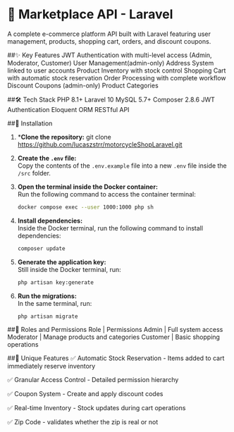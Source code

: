 # 🛒 Marketplace API - Laravel

A complete e-commerce platform API built with Laravel featuring user management, products, shopping cart, orders, and discount coupons.

##✨ Key Features
JWT Authentication with multi-level access (Admin, Moderator, Customer)
User Management(admin-only)
Address System linked to user accounts
Product Inventory with stock control
Shopping Cart with automatic stock reservation
Order Processing with complete workflow
Discount Coupons (admin-only)
Product Categories

##🛠️ Tech Stack
PHP 8.1+
Laravel 10
MySQL 5.7+
Composer 2.8.6
JWT Authentication
Eloquent ORM
RESTful API

##🚀 Installation
1. ***Clone the repository:**
   git clone https://github.com/lucaszstrr/motorcycleShopLaravel.git

2. **Create the `.env` file:**  
   Copy the contents of the `.env.example` file into a new `.env` file inside the `/src` folder.

3. **Open the terminal inside the Docker container:**  
   Run the following command to access the container terminal:
   
   ```bash
   docker compose exec --user 1000:1000 php sh
   ```
   
4. **Install dependencies:**  
   Inside the Docker terminal, run the following command to install dependencies:
   
   ```bash
   composer update
   ```

5. **Generate the application key:**  
   Still inside the Docker terminal, run:
   
   ```bash
   php artisan key:generate
   ```

6. **Run the migrations:**  
   In the same terminal, run:
   
   ```bash
   php artisan migrate
   ```


##🔐 Roles and Permissions
Role	       |      Permissions
Admin	       |  Full system access
Moderator	 |  Manage products and categories
Customer	    |  Basic shopping operations



##🌟 Unique Features
✅ Automatic Stock Reservation - Items added to cart immediately reserve inventory

✅ Granular Access Control - Detailed permission hierarchy

✅ Coupon System - Create and apply discount codes

✅ Real-time Inventory - Stock updates during cart operations

✅ Zip Code - validates whether the zip is real or not


